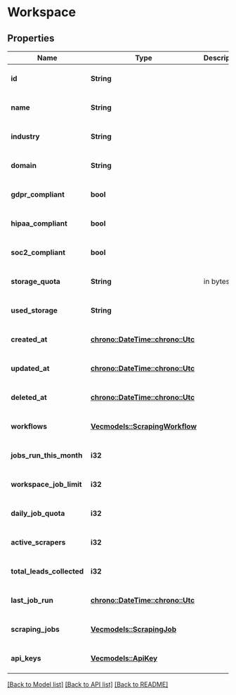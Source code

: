 # Workspace

## Properties
Name | Type | Description | Notes
------------ | ------------- | ------------- | -------------
**id** | **String** |  | [optional] [default to None]
**name** | **String** |  | [optional] [default to None]
**industry** | **String** |  | [optional] [default to None]
**domain** | **String** |  | [optional] [default to None]
**gdpr_compliant** | **bool** |  | [optional] [default to None]
**hipaa_compliant** | **bool** |  | [optional] [default to None]
**soc2_compliant** | **bool** |  | [optional] [default to None]
**storage_quota** | **String** | in bytes | [optional] [default to None]
**used_storage** | **String** |  | [optional] [default to None]
**created_at** | [**chrono::DateTime::<chrono::Utc>**](DateTime.md) |  | [optional] [default to None]
**updated_at** | [**chrono::DateTime::<chrono::Utc>**](DateTime.md) |  | [optional] [default to None]
**deleted_at** | [**chrono::DateTime::<chrono::Utc>**](DateTime.md) |  | [optional] [default to None]
**workflows** | [**Vec<models::ScrapingWorkflow>**](ScrapingWorkflow.md) |  | [optional] [default to None]
**jobs_run_this_month** | **i32** |  | [optional] [default to None]
**workspace_job_limit** | **i32** |  | [optional] [default to None]
**daily_job_quota** | **i32** |  | [optional] [default to None]
**active_scrapers** | **i32** |  | [optional] [default to None]
**total_leads_collected** | **i32** |  | [optional] [default to None]
**last_job_run** | [**chrono::DateTime::<chrono::Utc>**](DateTime.md) |  | [optional] [default to None]
**scraping_jobs** | [**Vec<models::ScrapingJob>**](ScrapingJob.md) |  | [optional] [default to None]
**api_keys** | [**Vec<models::ApiKey>**](APIKey.md) |  | [optional] [default to None]

[[Back to Model list]](../README.md#documentation-for-models) [[Back to API list]](../README.md#documentation-for-api-endpoints) [[Back to README]](../README.md)


